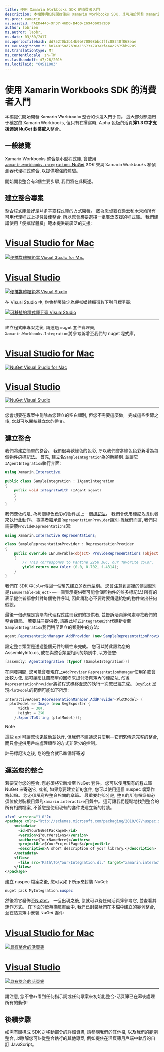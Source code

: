 ```yaml
---
title: 使用 Xamarin Workbooks SDK 的消費者入門
description: 本檔說明如何開始使用 Xamarin Workbooks SDK, 其可用於開發 Xamarin Workbooks 的整合。
ms.prod: xamarin
ms.assetid: FAED4445-9F37-46D8-B408-E694060969B9
author: lobrien
ms.author: laobri
ms.date: 03/30/2017
ms.openlocfilehash: dd75270b3b14b0b770808bbc3ffc88240f868eae
ms.sourcegitcommit: b07e0259d7b30413673a793ebf4aec2b75bb9285
ms.translationtype: MT
ms.contentlocale: zh-TW
ms.lasthandoff: 07/26/2019
ms.locfileid: "68511003"
---
```

# <a name="getting-started-with-the-xamarin-workbooks-sdk"></a>使用 Xamarin Workbooks SDK 的消費者入門

本檔提供開始開發 Xamarin Workbooks 整合的快速入門手冊。 這大部分都適用于穩定的 Xamarin Workbooks, 但只有在撰寫時, Alpha 色板的活頁**簿1.3 中才支援透過 NuGet 封裝載入**整合。

## <a name="general-overview"></a>一般總覽

Xamarin Workbooks 整合是小型程式庫, 會使用[ `Xamarin.Workbooks.Integrations` NuGet][nuget] SDK 來與 Xamarin Workbooks 和偵測器代理程式整合, 以提供增強的體驗。

開始開發整合有3個主要步驟, 我們將在此概述。

## <a name="creating-the-integration-project"></a>建立整合專案

整合程式庫最好是以多平臺程式庫的方式開發。 因為您想要在過去和未來的所有可用代理程式上提供最佳整合, 所以您會想要選擇一組廣泛支援的程式庫。 我們建議使用「便攜媒體櫃」範本提供最廣泛的支援:

# <a name="visual-studio-for-mactabmacos"></a>[Visual Studio for Mac](#tab/macos)

[![便攜媒體櫃範本 Visual Studio for Mac](images/xamarin-studio-pcl.png)](images/xamarin-studio-pcl.png#lightbox)

# <a name="visual-studiotabwindows"></a>[Visual Studio](#tab/windows)

[![便攜媒體櫃範本 Visual Studio](images/visual-studio-pcl.png)](images/visual-studio-pcl.png#lightbox)

在 Visual Studio 中, 您會想要確定為便攜媒體櫃選取下列目標平臺:

[![可移植的程式庫平臺 Visual Studio](images/visual-studio-pcl-platforms.png)](images/visual-studio-pcl-platforms.png#lightbox)

-----

建立程式庫專案之後, 請透過 nuget 套件管理員, `Xamarin.Workbooks.Integration`將參考新增至我們的 nuget 程式庫。

# <a name="visual-studio-for-mactabmacos"></a>[Visual Studio for Mac](#tab/macos)

[![NuGet Visual Studio for Mac](images/xamarin-studio-nuget.png)](images/xamarin-studio-nuget.png#lightbox)

# <a name="visual-studiotabwindows"></a>[Visual Studio](#tab/windows)

[![NuGet Visual Studio](images/visual-studio-nuget.png)](images/visual-studio-nuget.png#lightbox)

-----

您會想要在專案中刪除為您建立的空白類別, 但您不需要這麼做。 完成這些步驟之後, 您就可以開始建立您的整合。

## <a name="building-an-integration"></a>建立整合

我們將建立簡單的整合。 我們很喜歡綠色的色彩, 所以我們會將綠色色彩新增為每個物件的標記法。 首先, 建立名`SampleIntegration`為的新類別, 並讓它`IAgentIntegration`執行介面:

```csharp
using Xamarin.Interactive;

public class SampleIntegration : IAgentIntegration
{
    public void IntegrateWith (IAgent agent)
    {
    }
}
```

我們要做的是, 為每個綠色色彩的物件加上一個[標記法](~/tools/workbooks/sdk/representations.md)。 我們會使用標記法提供者來執行此動作。 提供者繼承自`RepresentationProvider`類別-就我們而言, 我們只需要覆`ProvideRepresentations`寫:

```csharp
using Xamarin.Interactive.Representations;

class SampleRepresentationProvider : RepresentationProvider
{
    public override IEnumerable<object> ProvideRepresentations (object obj)
    {
        // This corresponds to Pantone 2250 XGC, our favorite color.
        yield return new Color (0.0, 0.702, 0.4314);
    }
}
```

我們在 SDK 中`Color`傳回一個預先建立的表示型別。
您會注意到這裡的傳回型別是`IEnumerable<object>` &mdash;一個表示提供者可能會傳回物件的許多標記法! 所有的表示提供者都會針對每個物件呼叫, 因此請務必不要對要傳遞給您的物件做出任何假設。

最後一個步驟是實際向代理程式註冊我們的提供者, 並告訴活頁簿何處尋找我們的整合類型。 若要註冊提供者, 請將此程式`IntegrateWith`代碼新增至`SampleIntegration`我們稍早建立的類別中的方法:

```csharp
agent.RepresentationManager.AddProvider (new SampleRepresentationProvider ());
```

設定整合類型是透過整個元件的屬性來完成。 您可以將此設為您的 AssemblyInfo.cs, 或在與整合類型相同的類別中, 以方便您:

```csharp
[assembly: AgentIntegration (typeof (SampleIntegration))]
````

在開發期間, 您可能會發現在上`AddProvider` `RepresentationManager`使用多載會比較方便, 這可讓您註冊簡單的回呼來提供活頁簿內的標記法, 然後`RepresentationProvider`將該程式碼移至您的執行一次您已經完成。 [`OxyPlot`][oxyplot] 呈現`PlotModel`的範例可能如下所示:

```csharp
InteractiveAgent.RepresentationManager.AddProvider<PlotModel> (
  plotModel => Image (new SvgExporter {
      Width = 300,
      Height = 250
    }.ExportToString (plotModel)));
```

> [!NOTE]
> 這些 api 可讓您快速啟動並執行, 但我們不建議您只使用&mdash;它們來傳送完整的整合, 而只會提供用戶端處理類型的方式非常少的控制。

註冊標記法之後, 您的整合就已準備好寄送!

## <a name="shipping-your-integration"></a>運送您的整合

若要交付您的整合, 您必須將它新增至 NuGet 套件。
您可以使用現有的程式庫 NuGet 來寄送它, 或者, 如果您要建立新的套件, 您可以使用這個 nuspec 檔案作為起點。
您必須填寫與整合相關的章節。 最重要的部分是, 整合的所有檔案都必須位於封裝根目錄的`xamarin.interactive`目錄中。 這可讓我們輕鬆地找到整合的所有相關檔案, 不論您是使用現有的套件或建立新的封裝。

```xml
<?xml version="1.0"?>
<package xmlns="http://schemas.microsoft.com/packaging/2010/07/nuspec.xsd">
    <metadata>
      <id>$YourNuGetPackage$</id>
      <version>$YourVersion$</version>
      <authors>$YourNameHere$</authors>
      <projectUrl>$YourProjectPage$</projectUrl>
      <description>A short description of your library.</description>
    </metadata>
    <files>
      <file src="Path\To\Your\Integration.dll" target="xamarin.interactive" />
    </files>
</package>
```

建立 nuspec 檔案之後, 您可以如下所示來封裝 NuGet:

```csharp
nuget pack MyIntegration.nuspec
```

然後將它發佈至[NuGet][nugetorg]。 一旦出現之後, 您就可以從任何活頁簿參考它, 並查看其運作方式。 在下面的螢幕擷取畫面中, 我們已封裝我們在本檔中建立的範例整合, 並在活頁簿中安裝 NuGet 套件:

# <a name="visual-studio-for-mactabmacos"></a>[Visual Studio for Mac](#tab/macos)

[![具有整合的活頁簿](images/mac-workbooks-integrated.png)](images/mac-workbooks-integrated.png#lightbox)

# <a name="visual-studiotabwindows"></a>[Visual Studio](#tab/windows)

[![具有整合的活頁簿](images/windows-workbooks-integrated.png)](images/windows-workbooks-integrated.png#lightbox)

-----

請注意, 您不會`#r`看到任何指示詞或任何專案來初始化整合-活頁簿已在幕後處理所有的動作!

## <a name="next-steps"></a>後續步驟

如需有關構成 SDK 之移動部分的詳細資訊, 請參閱我們的其他檔, 以及我們的[範例](~/tools/workbooks/samples/index.md)整合, 以瞭解您可以從整合執行的其他專案, 例如提供在活頁簿用戶端中執行的自訂 JavaScript。

[nugetorg]: https://nuget.org
[nuget]: https://nuget.org/packages/Xamarin.Workbooks.Integration
[oxyplot]: http://www.oxyplot.org/
